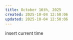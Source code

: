 ```yaml
---
title: October 16th, 2025
created: 2025-10-04 12:50:06
updated: 2025-10-04 12:50:06
---
```

insert current time